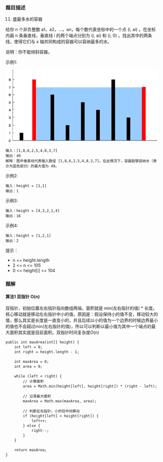 ### 题目描述
11. 盛最多水的容器

给你 n 个非负整数 a1，a2，...，an，每个数代表坐标中的一个点 (i, ai) 。在坐标内画 n 条垂直线，垂直线 i 的两个端点分别为 (i, ai) 和 (i, 0) 。找出其中的两条线，使得它们与 x 轴共同构成的容器可以容纳最多的水。

说明：你不能倾斜容器。

示例1:

![](https://github.com/RonCantWriteCode/LeetCodeJava/blob/master/src/main/resources/maxArea/question_11.jpg)

```
输入：[1,8,6,2,5,4,8,3,7]
输出：49 
解释：图中垂直线代表输入数组 [1,8,6,2,5,4,8,3,7]。在此情况下，容器能够容纳水（表示为蓝色部分）的最大值为 49。
```

示例2:
```
输入：height = [1,1]
输出：1
```

示例3:
```
输入：height = [4,3,2,1,4]
输出：16
```

示例4:
```
输入：height = [1,2,1]
输出：2
```

提示：

* n == height.length
* 2 <= n <= 105
* 0 <= height[i] <= 104



### 题解

#### 算法1 双指针 O(n)

双指针，初始位置左右指针指向数组两端，面积就是 min(左右指针的值) * 长度。核心移动就是移动左右指针中小的值，原因是：假设保持小的值不变，移动较大的值，那么其实是长度是一直变小的，并且后续以小的值为一个边界的时候边界最小的值也不会超过min(左右指针的值)，所以可以判断以最小值为其中一个端点的最大面积其实就是目前面积。双指针时间复杂度O(n)

```$java
public int maxArea(int[] height) {
    int left = 0;
    int right = height.length - 1;

    int maxArea = 0;
    int area = 0;

    while (left < right) {
        // 计算面积
        area = Math.min(height[left], height[right]) * (right - left);

        // 记录最大面积
        maxArea = Math.max(maxArea, area);

        // 判断左右指针，小的往中间移动
        if (height[left] < height[right]) {
            left++;
        } else {
            right--;
        }
    }

    return maxArea;
}
```
